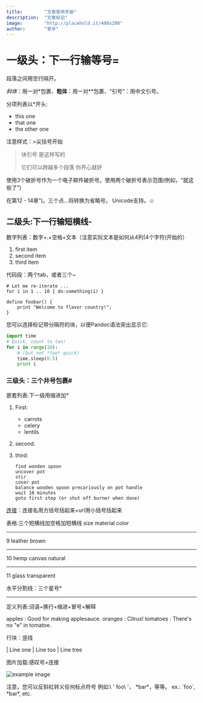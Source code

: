 ```yaml
---
title:        "文章使用手册"
description:  "文章标记"
image:        "http://placehold.it/400x200"
author:       "曾辛"
---
```


一级头：下一行输等号=
============

段落之间用空行隔开。

*斜体*：用一对*包裹、**粗体**：用一对**包裹、“引号”：用中文引号。

分项列表以*开头:

  * this one
  * that one
  * the other one
  

注意样式：>尖括号开始

> 块引号
> 是这样写的
>
> 它们可以跨越多个段落
> 你开心就好

使用3个破折号作为一个电子邮件破折号。使用两个破折号表示范围(例如，“就这些了”)

在第12 - 14章”)。三个点…将转换为省略号。
Unicode支持。☺



二级头:下一行输短横线-
----------

数字列表：数字+.+空格+文本（注意实际文本是如何从4列(4个字符)开始的）

 1. first item
 2. second item
 3. third item
 

 代码段：两个tab，或者三个~

    # Let me re-iterate ...
    for i in 1 .. 10 { do-something(i) }


~~~
define foobar() {
    print "Welcome to flavor country!";
}
~~~

您可以选择标记带分隔符的块，以便Pandoc语法突出显示它:

~~~python
import time
# Quick, count to ten!
for i in range(10):
    # (but not *too* quick)
    time.sleep(0.5)
    print i
~~~



### 三级头：三个井号包裹# ###


嵌套列表:下一级用缩进加*

 1. First:

    * carrots
    * celery
    * lentils

 2. second.
        
        

 3. third:

        find wooden spoon
        uncover pot
        stir
        cover pot
        balance wooden spoon precariously on pot handle
        wait 10 minutes
        goto first step (or shut off burner when done)

 

 [连接](http://foo.bar)：连接名用方括号括起来+url用小括号括起来
 


表格:三个短横线加空格加短横线
size   material      color
----  ------------  ------------
9     leather       brown
--- ---
10    hemp canvas   natural
--- ---
11    glass         transparent




水平分割线：三个星号*
***

定义列表:词语+换行+缩进+冒号+解释

apples
  : Good for making applesauce.
oranges
  : Citrus!
tomatoes
  : There's no "e" in tomatoe.



行块：竖线

| Line one
| Line too
| Line tree


图片加载:感叹号+连接

![example image](http://placehold.it/800x250 "An exemplary image")


注意，您可以反斜杠转义任何标点符号
例如:\ ' foo\ '， \*bar\*，等等。 ex.: \`foo\`, \*bar\*, etc.

